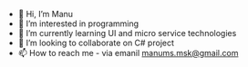 - 👋 Hi, I’m Manu
- 👀 I’m interested in programming
- 🌱 I’m currently learning UI and micro service technologies
- 💞️ I’m looking to collaborate on C# project
- 📫 How to reach me - via emanil manums.msk@gmail.com

<!---
manums-msk/manums-msk is a ✨ special ✨ repository because its `README.md` (this file) appears on your GitHub profile.
You can click the Preview link to take a look at your changes.
--->
